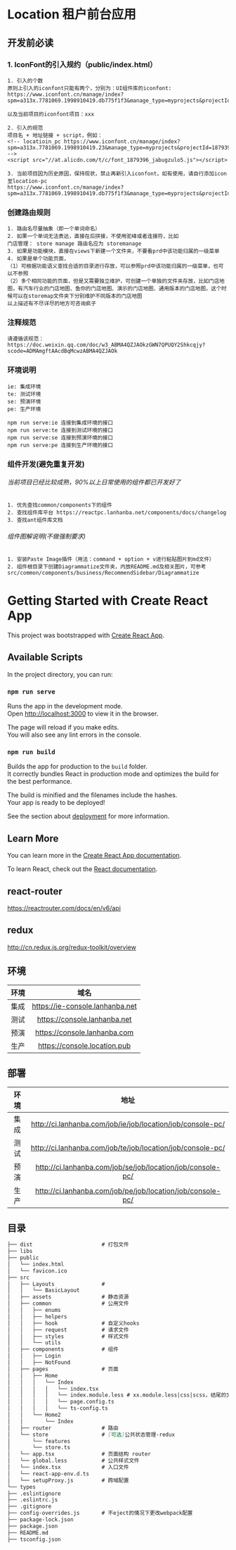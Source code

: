 # Location 租户前台应用

## 开发前必读

### 1. IconFont的引入规约（public/index.html）
```
1. 引入的个数
原则上引入的iconfont只能有两个，分别为：UI组件库的iconfont:
https://www.iconfont.cn/manage/index?spm=a313x.7781069.1998910419.db775f1f3&manage_type=myprojects&projectId=2105876&keyword=&project_type=&page=

以及当前项目的iconfont项目：xxx

2. 引入的规范
项目名 + 地址链接 + script，例如：
<!-- locatioin_pc https://www.iconfont.cn/manage/index?spm=a313x.7781069.1998910419.23&manage_type=myprojects&projectId=1879396&keyword=&project_type=&page= -->
<script src="//at.alicdn.com/t/c/font_1879396_jabugzulo5.js"></script>

3. 当前项目因为历史原因，保持现状，禁止再新引入iconfont，如有使用，请自行添加icon至location-pc
https://www.iconfont.cn/manage/index?spm=a313x.7781069.1998910419.db775f1f3&manage_type=myprojects&projectId=1879396&keyword=&project_type=&page=
```


### 创建路由规则
```
1. 路由名尽量抽象（即一个单词命名）
2. 如果一个单词无法表达，直接在后拼接，不使用驼峰或者连接符，比如
门店管理： store manage 路由名应为 storemanage
3. 如果是功能模块，直接在views下新建一个文件夹，不要看prd中该功能归属的一级菜单
4. 如果是单个功能页面，
（1）可根据功能语义查找合适的目录进行存放，可以参照prd中该功能归属的一级菜单，也可以不参照
（2）多个相同功能的页面，但是又需要独立维护，可创建一个单独的文件夹存放，比如门店地图，有汽车行业的门店地图、鱼你的门店地图、演示的门店地图、通用版本的门店地图，这个时候可以在storemap文件夹下分别维护不同版本的门店地图
以上描述有不尽详尽的地方可咨询疯子
```

### 注释规范
```
请遵循该规范：https://doc.weixin.qq.com/doc/w3_ABMA4QZJAOkzGWN7QPUQY2Shkcqjy?scode=ADMAmgftAAcdBqMcwzABMA4QZJAOk
```

### 环境说明
```
ie: 集成环境
te: 测试环境
se: 预演环境
pe: 生产环境

npm run serve:ie 连接到集成环境的接口
npm run serve:te 连接到测试环境的接口
npm run serve:se 连接到预演环境的接口
npm run serve:pe 连接到生产环境的接口
```

### 组件开发(避免重复开发)
###### 当前项目已经比较成熟，90%以上日常使用的组件都已开发好了
```
1. 优先查找common/components下的组件
2. 查找组件库平台 https://reactpc.lanhanba.net/components/docs/changelog
3. 查找ant组件库文档
```
###### 组件图解说明(不做强制要求)
```
1. 安装Paste Image插件（用法：command + option + v进行粘贴图片到md文件）
2. 组件根目录下创建Diagrammatize文件夹，内放README.md及相关图片，可参考src/common/components/business/RecommendSidebar/Diagrammatize
```


# Getting Started with Create React App

This project was bootstrapped with [Create React App](https://github.com/facebook/create-react-app).

## Available Scripts

In the project directory, you can run:

### `npm run serve`

Runs the app in the development mode.\
Open [http://localhost:3000](http://localhost:3000) to view it in the browser.

The page will reload if you make edits.\
You will also see any lint errors in the console.

### `npm run build`

Builds the app for production to the `build` folder.\
It correctly bundles React in production mode and optimizes the build for the best performance.

The build is minified and the filenames include the hashes.\
Your app is ready to be deployed!

See the section about [deployment](https://facebook.github.io/create-react-app/docs/deployment) for more information.

## Learn More

You can learn more in the [Create React App documentation](https://facebook.github.io/create-react-app/docs/getting-started).

To learn React, check out the [React documentation](https://reactjs.org/).

## react-router

https://reactrouter.com/docs/en/v6/api

## redux

http://cn.redux.js.org/redux-toolkit/overview


## 环境
| 环境 | 域名 |
|:------:|:------------------:|
| 集成   | https://ie-console.lanhanba.net |
| 测试 | https://console.lanhanba.net  |
| 预演 | https://console.lanhanba.com  |
| 生产 | https://console.location.pub  |

## 部署

| 环境  |                         地址                          |
|:---:|:---------------------------------------------------:|
| 集成  | http://ci.lanhanba.com/job/ie/job/location/job/console-pc/ |
| 测试  | http://ci.lanhanba.com/job/te/job/location/job/console-pc/ |
| 预演  | http://ci.lanhanba.com/job/se/job/location/job/console-pc/ |
| 生产  | http://ci.lanhanba.com/job/pe/job/location/job/console-pc/ |


## 目录
```md
├── dist                      # 打包文件
├── libs
├── public
│   └── index.html
│   └── favicon.ico
├── src
│   ├── Layouts               # 
│   │   └── BasicLayout
│   ├── assets                # 静态资源
│   ├── common                # 公用文件
│   │   ├── enums
│   │   ├── helpers
│   │   ├── hook              # 自定义hooks
│   │   ├── request           # 请求文件
│   │   ├── styles            # 样式文件
│   │   └── utils
│   ├── components            # 组件
│   │   ├── Login
│   │   ├── NotFound
│   ├── pages                 # 页面
│   │   ├── Home
│   │   │   └── Index
│   │   │   │   └── index.tsx
│   │   │   │   └── index.module.less # xx.module.less|css|scss，结尾的文件将切换到css module
│   │   │   │   └── page.config.ts
│   │   │   │   └── ts-config.ts
│   │   └── Home2
│   │       └── Index
│   ├── router                # 路由
│   └── store                 # [可选]公共状态管理-redux
│       └── features
│       └── store.ts
│   └── app.tsx               # 页面结构 router
│   └── global.less           # 公共样式文件
│   └── index.tsx             # 入口文件
│   └── react-app-env.d.ts 
│   └── setupProxy.js         # 跨域配置
└── types
├── .eslintignore
├── .eslintrc.js
├── .gitignore
├── config-overrides.js       # 不eject的情况下更改webpack配置
├── package-lock.json
├── package.json
├── README.md
├── tsconfig.json
```

